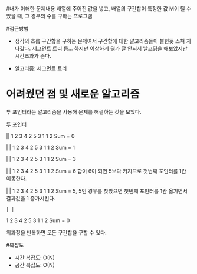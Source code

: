#내가 이해한 문제내용
배열에 주어진 값을 넣고, 배열의 구간합이 특정한 값 M이 될 수 있을 때, 그 경우의 수를 구하는 프로그램

#접근방법
 - 생각의 흐름
구간합을 구하는 문제여서 구간합에 대한 알고리즘들이 불현듯 스쳐 지나갔다. 세그먼트 트리 등...
하지만 이상하게 뭐가 잘 안되서 날코딩을 해보았지만 시간초과가 뜬다.

 - 알고리즘: 세그먼트 트리

# 어려웠던 점 및 새로운 알고리즘
투 포인터라는 알고리즘을 사용해 문제를 해결하는 것을 보았다.

투 포인터

||
1 2 3 4 2 5 3 1 1 2
Sum = 0

| |
1 2 3 4 2 5 3 1 1 2
Sum = 1

|   |
1 2 3 4 2 5 3 1 1 2
Sum = 3

|     |
1 2 3 4 2 5 3 1 1 2
Sum = 6
합이 6이 되면 5보다 커지므로 첫번째 포인터를 1칸 이동한다.

  |   |
1 2 3 4 2 5 3 1 1 2
Sum = 5,    5인 경우를 찾았으면 첫번째 포인터를 1칸 옮기면서 결과값을 1 증가시킨다.

    | |
1 2 3 4 2 5 3 1 1 2
Sum = 0

위과정을 반복하면 모든 구간합을 구할 수 있다.


#복잡도
 - 시간 복잡도: O(N)
 - 공간 복잡도: O(N)
